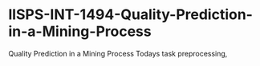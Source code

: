 # llSPS-INT-1494-Quality-Prediction-in-a-Mining-Process
Quality Prediction in a Mining Process
Todays task preprocessing,
